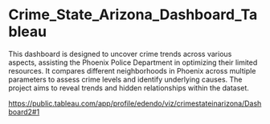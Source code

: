 # Crime_State_Arizona_Dashboard_Tableau

This dashboard is designed to uncover crime trends across various aspects, assisting the Phoenix Police Department in optimizing their limited resources. It compares different neighborhoods in Phoenix across multiple parameters to assess crime levels and identify underlying causes. The project aims to reveal trends and hidden relationships within the dataset.

https://public.tableau.com/app/profile/edendo/viz/crimestateinarizona/Dashboard2#1
